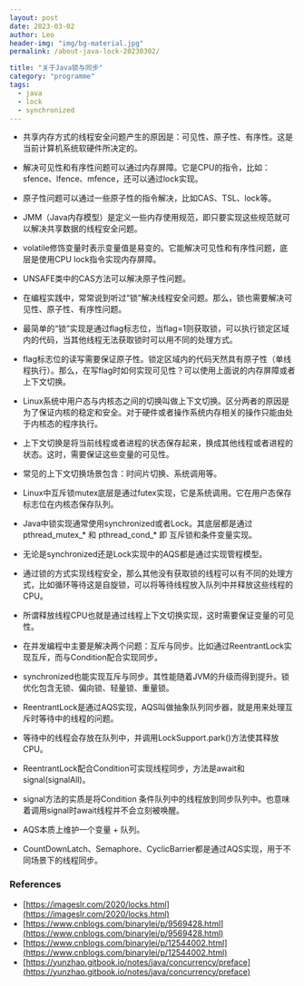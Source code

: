 ```yaml
---
layout: post
date: 2023-03-02
author: Leo
header-img: "img/bg-material.jpg"
permalink: /about-java-lock-20230302/

title: "关于Java锁与同步"
category: "programme"
tags:
  - java
  - lock
  - synchronized
---
```


- 共享内存方式的线程安全问题产生的原因是：可见性、原子性、有序性。这是当前计算机系统软硬件所决定的。

- 解决可见性和有序性问题可以通过内存屏障。它是CPU的指令，比如：sfence、lfence、mfence，还可以通过lock实现。

- 原子性问题可以通过一些原子性的指令解决，比如CAS、TSL、lock等。

- JMM（Java内存模型）是定义一些内存使用规范，即只要实现这些规范就可以解决共享数据的线程安全问题。

- volatile修饰变量时表示变量值是易变的。它能解决可见性和有序性问题，底层是使用CPU lock指令实现内存屏障。

- UNSAFE类中的CAS方法可以解决原子性问题。

- 在编程实践中，常常说到听过“锁”解决线程安全问题。那么，锁也需要解决可见性、原子性、有序性问题。

- 最简单的“锁”实现是通过flag标志位，当flag=1则获取锁，可以执行锁定区域内的代码，当其他线程无法获取锁时可以用不同的处理方式。

- flag标志位的读写需要保证原子性。锁定区域内的代码天然具有原子性（单线程执行）。那么，在写flag时如何实现可见性？可以使用上面说的内存屏障或者上下文切换。

- Linux系统中用户态与内核态之间的切换叫做上下文切换。区分两者的原因是为了保证内核的稳定和安全。对于硬件或者操作系统内存相关的操作只能由处于内核态的程序执行。

- 上下文切换是将当前线程或者进程的状态保存起来，换成其他线程或者进程的状态。这时，需要保证这些变量的可见性。

- 常见的上下文切换场景包含：时间片切换、系统调用等。

- Linux中互斥锁mutex底层是通过futex实现，它是系统调用。它在用户态保存标志位在内核态保存队列。

- Java中锁实现通常使用synchronized或者Lock。其底层都是通过pthread_mutex_* 和 pthread_cond_* 即 互斥锁和条件变量实现。

- 无论是synchronized还是Lock实现中的AQS都是通过实现管程模型。

- 通过锁的方式实现线程安全，那么其他没有获取锁的线程可以有不同的处理方式，比如循环等待这是自旋锁，可以将等待线程放入队列中并释放这些线程的CPU。

- 所谓释放线程CPU也就是通过线程上下文切换实现，这时需要保证变量的可见性。

- 在并发编程中主要是解决两个问题：互斥与同步。比如通过ReentrantLock实现互斥，而与Condition配合实现同步。

- synchronized也能实现互斥与同步。其性能随着JVM的升级而得到提升。锁优化包含无锁、偏向锁、轻量锁、重量锁。

- ReentrantLock是通过AQS实现，AQS叫做抽象队列同步器，就是用来处理互斥时等待中的线程的问题。

- 等待中的线程会存放在队列中，并调用LockSupport.park()方法使其释放CPU。

- ReentrantLock配合Condition可实现线程同步，方法是await和signal(signalAll)。

- signal方法的实质是将Condition 条件队列中的线程放到同步队列中。也意味着调用signal时await线程并不会立刻被唤醒。

- AQS本质上维护一个变量 + 队列。

- CountDownLatch、Semaphore、CyclicBarrier都是通过AQS实现，用于不同场景下的线程同步。


### References
- [https://imageslr.com/2020/locks.html](https://imageslr.com/2020/locks.html)
- [https://www.cnblogs.com/binarylei/p/9569428.html](https://www.cnblogs.com/binarylei/p/9569428.html)
- [https://www.cnblogs.com/binarylei/p/12544002.html](https://www.cnblogs.com/binarylei/p/12544002.html)
- [https://yunzhao.gitbook.io/notes/java/concurrency/preface](https://yunzhao.gitbook.io/notes/java/concurrency/preface)
